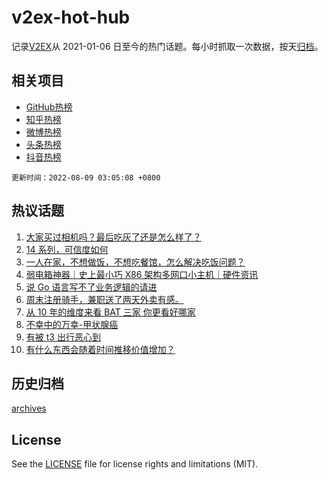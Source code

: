 # v2ex-hot-hub

 记录[V2EX](https://www.v2ex.com/)从 2021-01-06 日至今的热门话题。每小时抓取一次数据，按天[归档](archives)。
 
 ## 相关项目

- [GitHub热榜](https://github.com/snaildev/github-hot-hub)
- [知乎热榜](https://github.com/snaildev/zhihu-hot-hub)
- [微博热榜](https://github.com/snaildev/weibo-hot-hub)
- [头条热榜](https://github.com/snaildev/toutiao-hot-hub)
- [抖音热榜](https://github.com/snaildev/douyin-hot-hub)


 `更新时间：2022-08-09 03:05:08 +0800`

## 热议话题

1. [大家买过相机吗？最后吃灰了还是怎么样了？](https://www.v2ex.com/t/871366)
1. [14 系列，可信度如何](https://www.v2ex.com/t/871325)
1. [一人在家，不想做饭，不想吃餐馆，怎么解决吃饭问题？](https://www.v2ex.com/t/871338)
1. [弱电箱神器｜史上最小巧 X86 架构多网口小主机｜硬件资讯](https://www.v2ex.com/t/871348)
1. [说 Go 语言写不了业务逻辑的请进](https://www.v2ex.com/t/871389)
1. [周末注册骑手，兼职送了两天外卖有感。](https://www.v2ex.com/t/871350)
1. [从 10 年的维度来看 BAT 三家 你更看好哪家](https://www.v2ex.com/t/871466)
1. [不幸中的万幸-甲状腺癌](https://www.v2ex.com/t/871412)
1. [有被 t3 出行恶心到](https://www.v2ex.com/t/871388)
1. [有什么东西会随着时间推移价值增加？](https://www.v2ex.com/t/871343)

## 历史归档

[archives](archives)

## License

See the [LICENSE](LICENSE) file for license rights and limitations (MIT).
